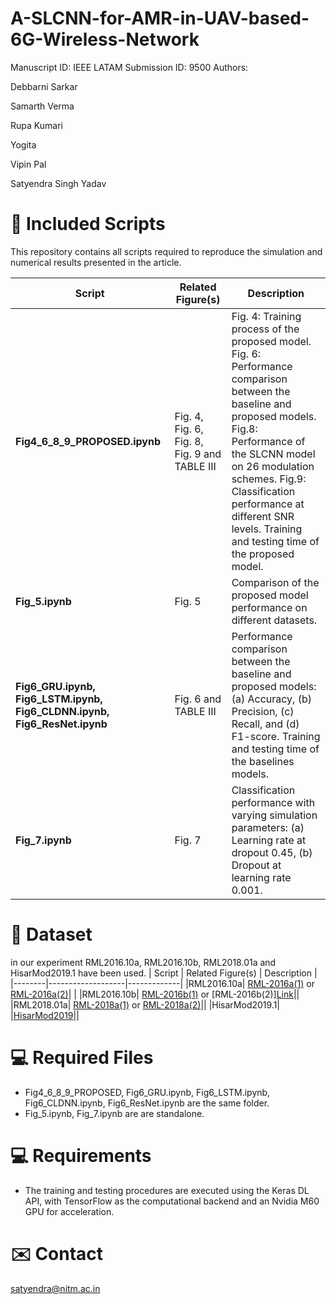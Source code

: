 # A-SLCNN-for-AMR-in-UAV-based-6G-Wireless-Network
Manuscript ID: IEEE LATAM Submission ID: 9500 Authors:

Debbarni Sarkar 

Samarth Verma 

Rupa Kumari 

Yogita

Vipin Pal

Satyendra Singh Yadav

# 📁 Included Scripts

This repository contains all scripts required to reproduce the simulation and numerical results presented in the article.


| Script | Related Figure(s) | Description |
|--------|-------------------|-------------|
| **Fig4_6_8_9_PROPOSED.ipynb** | Fig. 4, Fig. 6, Fig. 8, Fig. 9 and TABLE III | Fig. 4: Training process of the proposed model. Fig. 6: Performance comparison between the baseline and proposed models. Fig.8: Performance of the SLCNN model on 26 modulation schemes. Fig.9: Classification performance at different SNR levels. Training and testing time of the proposed model. |
| **Fig_5.ipynb** | Fig. 5 | Comparison of the proposed model performance on different datasets.  |
| **Fig6_GRU.ipynb, Fig6_LSTM.ipynb, Fig6_CLDNN.ipynb, Fig6_ResNet.ipynb** | Fig. 6 and TABLE III| Performance comparison between the baseline and proposed models: (a) Accuracy, (b) Precision, (c) Recall, and (d) F1-score. Training and testing time of the baselines models. |
| **Fig_7.ipynb** | Fig. 7 | Classification performance with varying simulation parameters: (a) Learning rate at dropout 0.45, (b) Dropout at learning rate 0.001. |

# 📁 Dataset
in our experiment RML2016.10a, RML2016.10b, RML2018.01a and HisarMod2019.1 have been used.
| Script | Related Figure(s) | Description |
|--------|-------------------|-------------|
|RML2016.10a| [RML-2016a(1)](https://www.deepsig.ai/datasets/) or [RML-2016a(2)](https://www.kaggle.com/datasets/nolasthitnotomorrow/radioml2016-deepsigcom)| | 
|RML2016.10b| [RML-2016b(1)](https://www.deepsig.ai/datasets/) or [RML-2016b(2)][Link](https://www.kaggle.com/datasets/marwanabudeeb/rml201610b/code)|| 
|RML2018.01a| [RML-2018a(1)](https://www.deepsig.ai/datasets/) or [RML-2018a(2)](https://www.kaggle.com/datasets/pinxau1000/radioml2018)||
|HisarMod2019.1| |[HisarMod2019](https://pan.quark.cn/s/016a2f6861a2#/list/share)||

# 💻 Required Files
- Fig4_6_8_9_PROPOSED, Fig6_GRU.ipynb, Fig6_LSTM.ipynb, Fig6_CLDNN.ipynb, Fig6_ResNet.ipynb are the same folder.
- Fig_5.ipynb, Fig_7.ipynb are are standalone.

# 💻 Requirements
- The training and testing procedures are executed using the Keras DL API, with TensorFlow as the computational backend and an Nvidia M60 GPU for acceleration.

# ✉️ Contact
satyendra@nitm.ac.in
